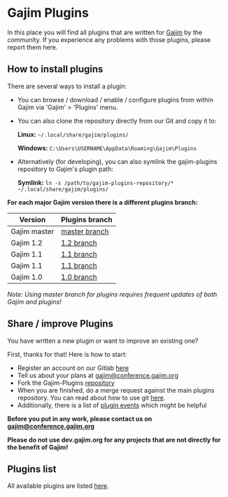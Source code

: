 # Gajim Plugins

In this place you will find all plugins that are written for [Gajim](https://gajim.org) by the community. If you experience any problems with those plugins, please report them here.

## How to install plugins

There are several ways to install a plugin:

- You can browse / download / enable / configure plugins from within Gajim via 'Gajim' > 'Plugins' menu.
- You can also clone the repository directly from our Git and copy it to:

    **Linux:** `~/.local/share/gajim/plugins/`

    **Windows:** `C:\Users\USERNAME\AppData\Roaming\Gajim\Plugins`

- Alternatively (for developing), you can also symlink the gajim-plugins repository to Gajim's plugin path:

    **Symlink:** `ln -s /path/to/gajim-plugins-repository/* ~/.local/share/gajim/plugins/`

**For each major Gajim version there is a different plugins branch:**

| Version | Plugins branch |
| ------- | -------------- |
|Gajim master|[master branch](https://dev.gajim.org/gajim/gajim-plugins/tree/master)|
|Gajim 1.2|[1.2 branch](https://dev.gajim.org/gajim/gajim-plugins/tree/gajim_1.2)|
|Gajim 1.1|[1.1 branch](https://dev.gajim.org/gajim/gajim-plugins/tree/gajim_1.1)|
|Gajim 1.1|[1.1 branch](https://dev.gajim.org/gajim/gajim-plugins/tree/gajim_1.1)|
|Gajim 1.0|[1.0 branch](https://dev.gajim.org/gajim/gajim-plugins/tree/gajim_1.0)|

*Note: Using master branch for plugins requires frequent updates of both Gajim and plugins!*

## Share / improve Plugins

You have written a new plugin or want to improve an existing one?

First, thanks for that! Here is how to start:

- Register an account on our Gitlab [here](https://dev.gajim.org/users/sign_in)
- Tell us about your plans at [gajim@conference.gajim.org](xmpp:gajim@conference.gajim.org?join)
- Fork the Gajim-Plugins [repository](https://dev.gajim.org/gajim/gajim-plugins)
- When you are finished, do a merge request against the main plugins repository. You can read about how to use git [here](https://dev.gajim.org/gajim/gajim/wikis/howtogit).
- Additionally, there is a list of [plugin events](https://dev.gajim.org/gajim/gajim/wikis/development/pluginsevents) which might be helpful

**Before you put in any work, please contact us on [gajim@conference.gajim.org](xmpp:gajim@conference.gajim.org?join)**

**Please do not use dev.gajim.org for any projects that are not directly for the benefit of Gajim!**

## Plugins list

All available plugins are listed [here](https://dev.gajim.org/gajim/gajim-plugins/wikis/home).
